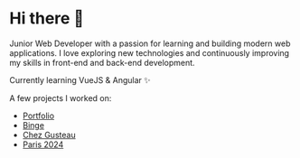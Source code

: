 # Hi there 👋

Junior Web Developer with a passion for learning and building modern web applications. 
I love exploring new technologies and continuously improving my skills in front-end and back-end development. 

Currently learning VueJS & Angular ✨

A few projects I worked on:

- [Portfolio](https://mhss-dev.github.io/portfolio/)
- [Binge](https://binge-mhss.netlify.app)
- [Chez Gusteau](https://github.com/mhss-dev/Chez_Gusteau)
- [Paris 2024](https://mhss-paris2024.netlify.app/)

#
